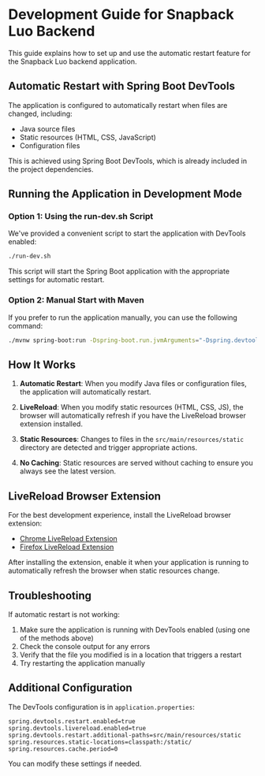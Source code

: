 # Development Guide for Snapback Luo Backend

This guide explains how to set up and use the automatic restart feature for the Snapback Luo backend application.

## Automatic Restart with Spring Boot DevTools

The application is configured to automatically restart when files are changed, including:
- Java source files
- Static resources (HTML, CSS, JavaScript)
- Configuration files

This is achieved using Spring Boot DevTools, which is already included in the project dependencies.

## Running the Application in Development Mode

### Option 1: Using the run-dev.sh Script

We've provided a convenient script to start the application with DevTools enabled:

```bash
./run-dev.sh
```

This script will start the Spring Boot application with the appropriate settings for automatic restart.

### Option 2: Manual Start with Maven

If you prefer to run the application manually, you can use the following command:

```bash
./mvnw spring-boot:run -Dspring-boot.run.jvmArguments="-Dspring.devtools.restart.enabled=true -Dspring.devtools.livereload.enabled=true"
```

## How It Works

1. **Automatic Restart**: When you modify Java files or configuration files, the application will automatically restart.

2. **LiveReload**: When you modify static resources (HTML, CSS, JS), the browser will automatically refresh if you have the LiveReload browser extension installed.

3. **Static Resources**: Changes to files in the `src/main/resources/static` directory are detected and trigger appropriate actions.

4. **No Caching**: Static resources are served without caching to ensure you always see the latest version.

## LiveReload Browser Extension

For the best development experience, install the LiveReload browser extension:

- [Chrome LiveReload Extension](https://chrome.google.com/webstore/detail/livereload/jnihajbhpnppcggbcgedagnkighmdlei)
- [Firefox LiveReload Extension](https://addons.mozilla.org/en-US/firefox/addon/livereload-web-extension/)

After installing the extension, enable it when your application is running to automatically refresh the browser when static resources change.

## Troubleshooting

If automatic restart is not working:

1. Make sure the application is running with DevTools enabled (using one of the methods above)
2. Check the console output for any errors
3. Verify that the file you modified is in a location that triggers a restart
4. Try restarting the application manually

## Additional Configuration

The DevTools configuration is in `application.properties`:

```properties
spring.devtools.restart.enabled=true
spring.devtools.livereload.enabled=true
spring.devtools.restart.additional-paths=src/main/resources/static
spring.resources.static-locations=classpath:/static/
spring.resources.cache.period=0
```

You can modify these settings if needed.

